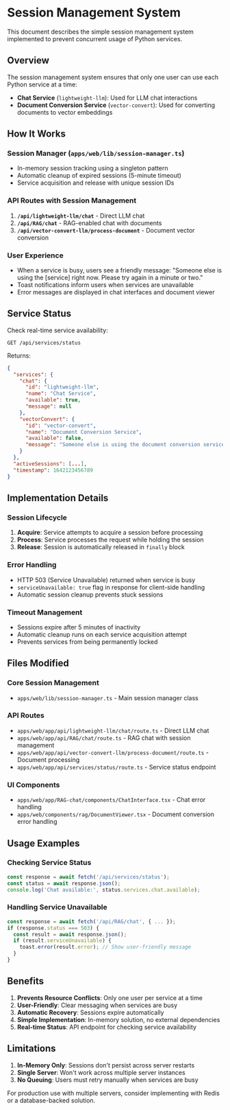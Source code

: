 # Session Management System

This document describes the simple session management system implemented to prevent concurrent usage of Python services.

## Overview

The session management system ensures that only one user can use each Python service at a time:
- **Chat Service** (`lightweight-llm`): Used for LLM chat interactions
- **Document Conversion Service** (`vector-convert`): Used for converting documents to vector embeddings

## How It Works

### Session Manager (`apps/web/lib/session-manager.ts`)
- In-memory session tracking using a singleton pattern
- Automatic cleanup of expired sessions (5-minute timeout)
- Service acquisition and release with unique session IDs

### API Routes with Session Management
1. **`/api/lightweight-llm/chat`** - Direct LLM chat
2. **`/api/RAG/chat`** - RAG-enabled chat with documents
3. **`/api/vector-convert-llm/process-document`** - Document vector conversion

### User Experience
- When a service is busy, users see a friendly message: "Someone else is using the [service] right now. Please try again in a minute or two."
- Toast notifications inform users when services are unavailable
- Error messages are displayed in chat interfaces and document viewer

## Service Status

Check real-time service availability:
```
GET /api/services/status
```

Returns:
```json
{
  "services": {
    "chat": {
      "id": "lightweight-llm",
      "name": "Chat Service",
      "available": true,
      "message": null
    },
    "vectorConvert": {
      "id": "vector-convert",
      "name": "Document Conversion Service", 
      "available": false,
      "message": "Someone else is using the document conversion service right now..."
    }
  },
  "activeSessions": [...],
  "timestamp": 1642123456789
}
```

## Implementation Details

### Session Lifecycle
1. **Acquire**: Service attempts to acquire a session before processing
2. **Process**: Service processes the request while holding the session
3. **Release**: Session is automatically released in `finally` block

### Error Handling
- HTTP 503 (Service Unavailable) returned when service is busy
- `serviceUnavailable: true` flag in response for client-side handling
- Automatic session cleanup prevents stuck sessions

### Timeout Management
- Sessions expire after 5 minutes of inactivity
- Automatic cleanup runs on each service acquisition attempt
- Prevents services from being permanently locked

## Files Modified

### Core Session Management
- `apps/web/lib/session-manager.ts` - Main session manager class

### API Routes
- `apps/web/app/api/lightweight-llm/chat/route.ts` - Direct LLM chat
- `apps/web/app/api/RAG/chat/route.ts` - RAG chat with session management
- `apps/web/app/api/vector-convert-llm/process-document/route.ts` - Document processing
- `apps/web/app/api/services/status/route.ts` - Service status endpoint

### UI Components
- `apps/web/app/RAG-chat/components/ChatInterface.tsx` - Chat error handling
- `apps/web/components/rag/DocumentViewer.tsx` - Document conversion error handling

## Usage Examples

### Checking Service Status
```typescript
const response = await fetch('/api/services/status');
const status = await response.json();
console.log('Chat available:', status.services.chat.available);
```

### Handling Service Unavailable
```typescript
const response = await fetch('/api/RAG/chat', { ... });
if (response.status === 503) {
  const result = await response.json();
  if (result.serviceUnavailable) {
    toast.error(result.error); // Show user-friendly message
  }
}
```

## Benefits

1. **Prevents Resource Conflicts**: Only one user per service at a time
2. **User-Friendly**: Clear messaging when services are busy
3. **Automatic Recovery**: Sessions expire automatically
4. **Simple Implementation**: In-memory solution, no external dependencies
5. **Real-time Status**: API endpoint for checking service availability

## Limitations

1. **In-Memory Only**: Sessions don't persist across server restarts
2. **Single Server**: Won't work across multiple server instances
3. **No Queuing**: Users must retry manually when services are busy

For production use with multiple servers, consider implementing with Redis or a database-backed solution.

